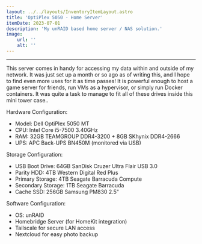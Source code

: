```yaml
---
layout: ../../layouts/InventoryItemLayout.astro
title: 'OptiPlex 5050 - Home Server'
itemDate: 2023-07-01
description: 'My unRAID based home server / NAS solution.'
image:
    url: '' 
    alt: ''
---
```

____________________________________________________________________________________________
This server comes in handy for accessing my data within and outside of my network. It was just set up a month or so ago as of writing this, and I hope to
find even more uses for it as time passes! It is powerful enough to host a game server for friends, run VMs as a hypervisor, or simply run Docker containers.
It was quite a task to manage to fit all of these drives inside this mini tower case..


Hardware Configuration:
<ul>
<li>Model: Dell OptiPlex 5050 MT
<li>CPU: Intel Core i5-7500 3.40GHz
<li>RAM: 32GB TEAMGROUP DDR4-3200 + 8GB SKhynix DDR4-2666
<li>UPS: APC Back-UPS BN450M (monitored via USB)
</ul>

Storage Configuration:
<ul>
<li>USB Boot Drive: 64GB SanDisk Cruzer Ultra Flair USB 3.0
<li>Parity HDD: 4TB Western Digital Red Plus
<li>Primary Storage: 4TB Seagate Barracuda Compute
<li>Secondary Storage: 1TB Seagate Barracuda
<li>Cache SSD: 256GB Samsung PM830 2.5"
</ul>

Software Configuration:
<ul>
<li>OS: unRAID
<li>Homebridge Server (for HomeKit integration)
<li>Tailscale for secure LAN access
<li>Nextcloud for easy photo backup
</ul>
